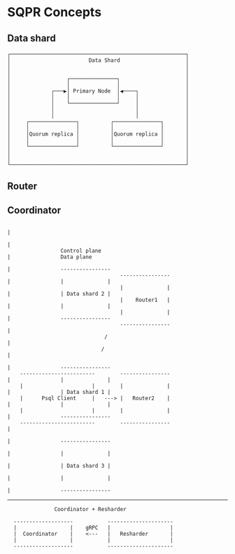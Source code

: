 # SQPR Concepts

## Data shard
```
┌────────────────────────────────────────────────────────┐
│                         Data Shard                     │
│                                                        │
│                                                        │
│                  ┌───────────────┐                     │
│                  │               │                     │
│             ┌───▶│ Primary Node  │◀────┐               │
│             │    │               │     │               │
│             │    └───────────────┘     │               │
│             │                          │               │
│             │                          │               │
│     ┌───────────────┐          ┌───────────────┐       │
│     │               │          │               │       │
│     │Quorum replica │          │Quorum replica │       │
│     │               │          │               │       │
│     └───────────────┘          └───────────────┘       │
│                                                        │
│                                                        │
└────────────────────────────────────────────────────────┘
```
## Router

## Coordinator


                                                                               |
                                                                               |
                     Control plane                                             |                Data plane
                                                                               |                ----------------
                                        ----------------                       |                |              |
                                        |              |                       |                | Data shard 2 |
                                        |    Router1   |                       |                |              |
                                        |              |                       |                ----------------
                                        ----------------                       |
                                   /                                           |
                                  /                                            |
                                                                               |                ----------------
        ------------------------        ----------------                       |                |              |
        |                      |        |              |                       |                | Data shard 1 |
        |      Psql Client     |   ---> |   Router2    |                       |                |              |
        |                      |        |              |                       |                ----------------
        ------------------------        ----------------                       |
                                                                               |                ----------------
                                                                               |                |              |
                                                                               |                | Data shard 3 |
                                                                               |                |              |
                                                                               |                ----------------
--------------------------------------------------------------------------------


                   Coordinator + Resharder

      -------------------           ---------------------
      |                 |    gRPC   |                   |
      |  Coordinator    |    <---   |   Resharder       |
      |                 |           |                   |
      -------------------           ---------------------